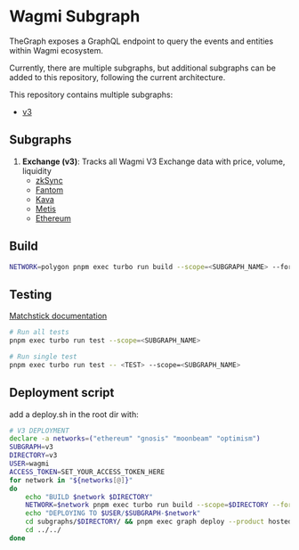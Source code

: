 # Wagmi Subgraph

TheGraph exposes a GraphQL endpoint to query the events and entities within Wagmi ecosystem.

Currently, there are multiple subgraphs, but additional subgraphs can be added to this repository, following the current architecture.

This repository contains multiple subgraphs:  

- [v3](./subgraphs/v3/README.md) 

## Subgraphs
1. **Exchange (v3)**: Tracks all Wagmi V3 Exchange data with price, volume, liquidity
    - [zkSync](https://api.studio.thegraph.com/query/53494/v3-zksync-era/version/latest)
    - [Fantom](https://api.studio.thegraph.com/query/53494/v3-fantom/version/latest)
    - [Kava](https://kava.graph.wagmi.com/subgraphs/name/v3)
    - [Metis](https://metis.graph.wagmi.com/subgraphs/name/v3)
    - [Ethereum](https://api.studio.thegraph.com/query/53494/v3/version/latest)
   
## Build

```sh
NETWORK=polygon pnpm exec turbo run build --scope=<SUBGRAPH_NAME> --force
```

## Testing

[Matchstick documentation](https://thegraph.com/docs/developer/matchstick)

```sh
# Run all tests
pnpm exec turbo run test --scope=<SUBGRAPH_NAME>

# Run single test
pnpm exec turbo run test -- <TEST> --scope=<SUBGRAPH_NAME>
```

## Deployment script

add a deploy.sh in the root dir with:
```sh
# V3 DEPLOYMENT
declare -a networks=("ethereum" "gnosis" "moonbeam" "optimism")
SUBGRAPH=v3
DIRECTORY=v3
USER=wagmi
ACCESS_TOKEN=SET_YOUR_ACCESS_TOKEN_HERE
for network in "${networks[@]}"
do
    echo "BUILD $network $DIRECTORY" 
    NETWORK=$network pnpm exec turbo run build --scope=$DIRECTORY --force
    echo "DEPLOYING TO $USER/$SUBGRAPH-$network" 
    cd subgraphs/$DIRECTORY/ && pnpm exec graph deploy --product hosted-service $USER/$SUBGRAPH-$network --access-token $ACCESS_TOKEN
    cd ../../
done
```
